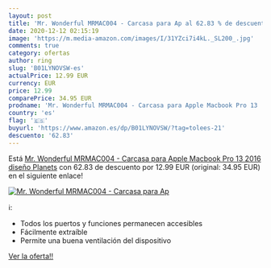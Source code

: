 ```yaml
---
layout: post
title: 'Mr. Wonderful MRMAC004 - Carcasa para Ap al 62.83 % de descuento'
date: 2020-12-12 02:15:19
image: 'https://m.media-amazon.com/images/I/31YZci7i4kL._SL200_.jpg'
comments: true
category: ofertas
author: ring
slug: 'B01LYNOVSW-es'
actualPrice: 12.99 EUR
currency: EUR
price: 12.99
comparePrice: 34.95 EUR
prodname: 'Mr. Wonderful MRMAC004 - Carcasa para Apple Macbook Pro 13   2016  diseño Planets'
country: 'es'
flag: '🇪🇸'
buyurl: 'https://www.amazon.es/dp/B01LYNOVSW/?tag=tolees-21'
descuento: '62.83'
---
```


Está [Mr. Wonderful MRMAC004 - Carcasa para Apple Macbook Pro 13   2016  diseño Planets](https://www.amazon.es/dp/B01LYNOVSW/?tag=tolees-21) con 62.83 de descuento por 12.99 EUR (original: 34.95 EUR) en el siguiente enlace!

[![Mr. Wonderful MRMAC004 - Carcasa para Ap](https://m.media-amazon.com/images/I/31YZci7i4kL._SL200_.jpg)](https://www.amazon.es/dp/B01LYNOVSW/?tag=tolees-21)

ℹ️:

- Todos los puertos y funciones permanecen accesibles
- Fácilmente extraíble
- Permite una buena ventilación del dispositivo

[Ver la oferta!!](https://www.amazon.es/dp/B01LYNOVSW/?tag=tolees-21)
